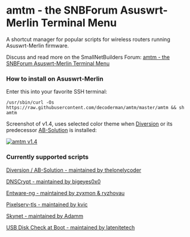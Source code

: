 # amtm - the SNBForum Asuswrt-Merlin Terminal Menu

A shortcut manager for popular scripts for wireless routers running Asuswrt-Merlin firmware.

Discuss and read more on the SmallNetBuilders Forum: [amtm - the SNBForum Asuswrt-Merlin Terminal Menu](https://www.snbforums.com/threads/amtm-the-snbforums-asuswrt-merlin-terminal-menu.42415/)


### How to install on Asuswrt-Merlin
Enter this into your favorite SSH terminal:

`/usr/sbin/curl -Os https://raw.githubusercontent.com/decoderman/amtm/master/amtm && sh amtm`

Screenshot of v1.4, uses selected color theme when [Diversion](https://diversion.ch/) or its predecessor [AB-Solution](https://www.ab-solution.info/) is installed:

[![amtm v1.4](https://i.imgur.com/BmuPrDn.png "amtm v1.4")](https://i.imgur.com/BmuPrDn.png "amtm v1.4")

### Currently supported scripts

[Diversion / AB-Solution - maintained by thelonelycoder](https://www.snbforums.com/threads/diversion-the-router-adblocker.48538/)
 
[DNSCrypt - maintained by bigeyes0x0](https://www.snbforums.com/threads/release-dnscrypt-installer-for-asuswrt.36071/)
 
[Entware-ng - maintained by zyxmon & ryzhovau](https://github.com/Entware-ng/Entware-ng)
 
[Pixelserv-tls - maintained by kvic](https://www.snbforums.com/threads/pixelserv-a-better-one-pixel-webserver-for-adblock.26114/)
 
[Skynet - maintained by Adamm](https://www.snbforums.com/threads/skynet-asus-firewall-addition-dynamic-malware-country-manual-ip-blocking.16798/)

[USB Disk Check at Boot - maintained by latenitetech](https://github.com/RMerl/asuswrt-merlin/wiki/USB-Disk-Check-at-Boot)
